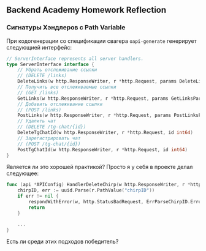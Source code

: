 ## Backend Academy Homework Reflection

### Сигнатуры Хэндлеров с Path Variable 
При кодогенерации со спецификации свагера `oapi-generate` генерирует следующией интерфейс:

```go
// ServerInterface represents all server handlers.
type ServerInterface interface {
	// Убрать отслеживание ссылки
	// (DELETE /links)
	DeleteLinks(w http.ResponseWriter, r *http.Request, params DeleteLinksParams)
	// Получить все отслеживаемые ссылки
	// (GET /links)
	GetLinks(w http.ResponseWriter, r *http.Request, params GetLinksParams)
	// Добавить отслеживание ссылки
	// (POST /links)
	PostLinks(w http.ResponseWriter, r *http.Request, params PostLinksParams)
	// Удалить чат
	// (DELETE /tg-chat/{id})
	DeleteTgChatId(w http.ResponseWriter, r *http.Request, id int64)
	// Зарегистрировать чат
	// (POST /tg-chat/{id})
	PostTgChatId(w http.ResponseWriter, r *http.Request, id int64)
}
```

Является ли это хорошей практикой? Просто я у себя в проекте делал следующее:

```go
func (api *APIConfig) HandlerDeleteChirp(w http.ResponseWriter, r *http.Request) {
	chirpID, err := uuid.Parse(r.PathValue("chirpID"))
	if err != nil {
		respondWithError(w, http.StatusBadRequest, ErrParseChirpID.Error())
		return
	}

	...
}
```

Есть ли среди этих подходов победитель? 
